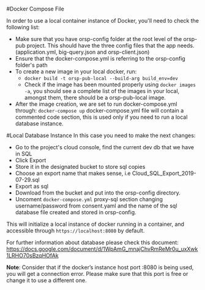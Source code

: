 #Docker Compose File

In order to use a local container instance of Docker, you'll need to check the following list:

- Make sure that you have orsp-config folder at the root level of the orsp-pub project. 
This should have the three config files that the app needs. (application.yml, big-query.json and orsp-client.json)
- Ensure that the docker-compose.yml is referring to the orsp-config folder's path
- To create a new image in your local docker, run: 
  - `docker build -t orsp-pub-local --build-arg build_env=dev` 
  - Check if the image has been mounted properly using `docker images -a`, you should see a complete
  list of the images in your local, amongst them, there should be a orsp-pub-local image.
- After the image creation, we are set to run docker-compose.yml through: `docker-compose up`
  docker-compose.yml file will contain a commented code section, this is used only if you need to run a local database 
  instance. 

#Local Database Instance
In this case you need to make the next changes: 
- Go to the project's cloud console, find the current dev db that we have in SQL
- Click Export
- Store it in the designated bucket to store sql copies
- Choose an export name that makes sense, i.e Cloud_SQL_Export_2019-07-29.sql
- Export as sql
- Download from the bucket and put into the orsp-config directory.
- Uncoment `docker-compose.yml` proxy-sql section changing username/password from consent.yaml and the name of the 
  sql database file created and stored in orsp-config.
   
This will initialize a local instance of docker running in a container, and accessible through `https://localhost:8080` 
by default.

For further information about database please check this document:
https://docs.google.com/document/d/1WpAmG_mnajChvRmReMr0u_uxXwk1LRHO70sBzqHOfAk

**Note**:
Consider that if the docker’s instance host port :8080 is being used, you will get a connection error. 
Please make sure that this port is free or change it to use a different one.
 